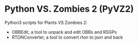 # Python VS. Zombies 2 (PyVZ2)
Python3 scripts for Plants VS Zombies 2:
- OBBEdit, a tool to unpack and edit OBBs and RSGPs
- RTONConverter, a tool to convert rton to json and back
